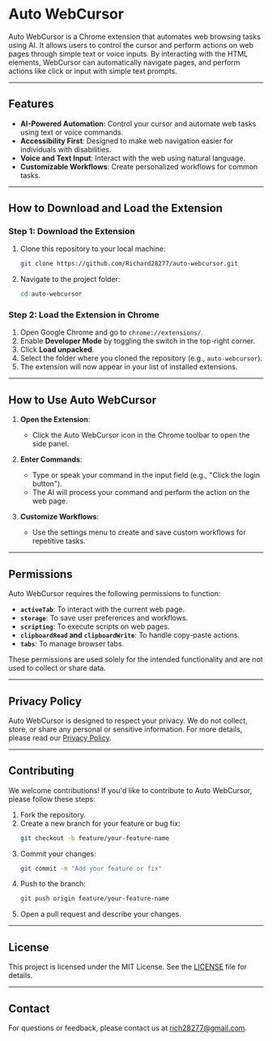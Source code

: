 # Auto WebCursor

Auto WebCursor is a Chrome extension that automates web browsing tasks using AI. It allows users to control the cursor and perform actions on web pages through simple text or voice inputs. By interacting with the HTML elements, WebCursor can automatically navigate pages, and perform actions like click or input with simple text prompts.

---

## Features

- **AI-Powered Automation**: Control your cursor and automate web tasks using text or voice commands.
- **Accessibility First**: Designed to make web navigation easier for individuals with disabilities.
- **Voice and Text Input**: Interact with the web using natural language.
- **Customizable Workflows**: Create personalized workflows for common tasks.

---

## How to Download and Load the Extension

### Step 1: Download the Extension
1. Clone this repository to your local machine:
   ```bash
   git clone https://github.com/Richard28277/auto-webcursor.git
   ```
2. Navigate to the project folder:
   ```bash
   cd auto-webcursor
   ```

### Step 2: Load the Extension in Chrome
1. Open Google Chrome and go to `chrome://extensions/`.
2. Enable **Developer Mode** by toggling the switch in the top-right corner.
3. Click **Load unpacked**.
4. Select the folder where you cloned the repository (e.g., `auto-webcursor`).
5. The extension will now appear in your list of installed extensions.

---

## How to Use Auto WebCursor

1. **Open the Extension**:
   - Click the Auto WebCursor icon in the Chrome toolbar to open the side panel.

2. **Enter Commands**:
   - Type or speak your command in the input field (e.g., "Click the login button").
   - The AI will process your command and perform the action on the web page.

3. **Customize Workflows**:
   - Use the settings menu to create and save custom workflows for repetitive tasks.

---

## Permissions

Auto WebCursor requires the following permissions to function:
- **`activeTab`**: To interact with the current web page.
- **`storage`**: To save user preferences and workflows.
- **`scripting`**: To execute scripts on web pages.
- **`clipboardRead` and `clipboardWrite`**: To handle copy-paste actions.
- **`tabs`**: To manage browser tabs.

These permissions are used solely for the intended functionality and are not used to collect or share data.

---

## Privacy Policy

Auto WebCursor is designed to respect your privacy. We do not collect, store, or share any personal or sensitive information. For more details, please read our [Privacy Policy](privacy.html).

---

## Contributing

We welcome contributions! If you'd like to contribute to Auto WebCursor, please follow these steps:
1. Fork the repository.
2. Create a new branch for your feature or bug fix:
   ```bash
   git checkout -b feature/your-feature-name
   ```
3. Commit your changes:
   ```bash
   git commit -m "Add your feature or fix"
   ```
4. Push to the branch:
   ```bash
   git push origin feature/your-feature-name
   ```
5. Open a pull request and describe your changes.

---

## License

This project is licensed under the MIT License. See the [LICENSE](LICENSE) file for details.

---

## Contact

For questions or feedback, please contact us at [rich28277@gmail.com](mailto:rich28277@gmail.com).
